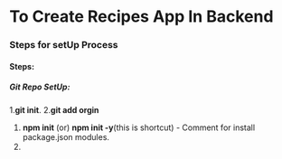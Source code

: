 # To Create Recipes App In Backend

### Steps for setUp Process

#### Steps:
##### Git Repo SetUp:
1.**git init**.
2.**git add orgin**
1.  **npm init** (or) **npm init -y**(this is shortcut) - Comment for install package.json modules.
2. 